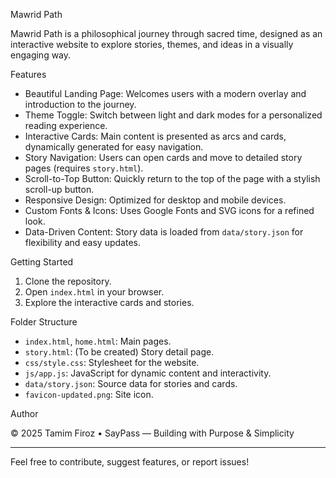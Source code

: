 Mawrid Path

Mawrid Path is a philosophical journey through sacred time, designed as an interactive website to explore stories, themes, and ideas in a visually engaging way.

Features

- Beautiful Landing Page: Welcomes users with a modern overlay and introduction to the journey.
- Theme Toggle: Switch between light and dark modes for a personalized reading experience.
- Interactive Cards: Main content is presented as arcs and cards, dynamically generated for easy navigation.
- Story Navigation: Users can open cards and move to detailed story pages (requires `story.html`).
- Scroll-to-Top Button: Quickly return to the top of the page with a stylish scroll-up button.
- Responsive Design: Optimized for desktop and mobile devices.
- Custom Fonts & Icons: Uses Google Fonts and SVG icons for a refined look.
- Data-Driven Content: Story data is loaded from `data/story.json` for flexibility and easy updates.

Getting Started

1. Clone the repository.
2. Open `index.html` in your browser.
3. Explore the interactive cards and stories.

Folder Structure

- `index.html`, `home.html`: Main pages.
- `story.html`: (To be created) Story detail page.
- `css/style.css`: Stylesheet for the website.
- `js/app.js`: JavaScript for dynamic content and interactivity.
- `data/story.json`: Source data for stories and cards.
- `favicon-updated.png`: Site icon.

Author

© 2025 Tamim Firoz • SayPass — Building with Purpose & Simplicity

---

Feel free to contribute, suggest features, or report issues!
